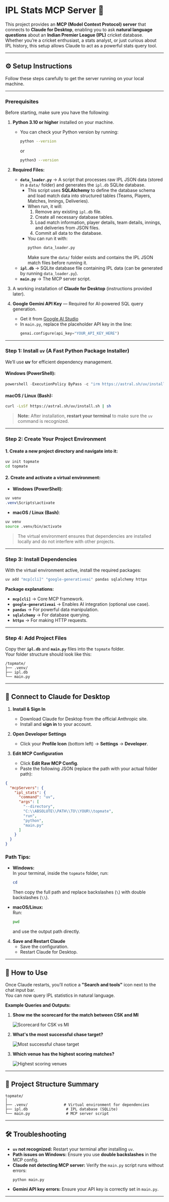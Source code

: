 # IPL Stats MCP Server 🏏

This project provides an **MCP (Model Context Protocol) server** that connects to **Claude for Desktop**, enabling you to ask **natural language questions** about an **Indian Premier League (IPL)** cricket database.  
Whether you’re a cricket enthusiast, a stats analyst, or just curious about IPL history, this setup allows Claude to act as a powerful stats query tool.

---

## ⚙️ Setup Instructions

Follow these steps carefully to get the server running on your local machine.

---

### **Prerequisites**

Before starting, make sure you have the following:

1. **Python 3.10 or higher** installed on your machine.  
   - You can check your Python version by running:
     ```bash
     python --version
     ```
     or
     ```bash
     python3 --version
     ```

2. **Required Files:**
   - **`data_loader.py`** → A script that processes raw IPL JSON data (stored in a `data/` folder) and generates the `ipl.db` SQLite database.
     - This script uses **SQLAlchemy** to define the database schema and load match data into structured tables (Teams, Players, Matches, Innings, Deliveries).
     - When run, it will:
       1. Remove any existing `ipl.db` file.
       2. Create all necessary database tables.
       3. Load match information, player details, team details, innings, and deliveries from JSON files.
       4. Commit all data to the database.
     - You can run it with:
       ```bash
       python data_loader.py
       ```
       Make sure the `data/` folder exists and contains the IPL JSON match files before running it.
   - **`ipl.db`** → SQLite database file containing IPL data (can be generated by running `data_loader.py`).
   - **`main.py`** → The MCP server script.

3. A working installation of **Claude for Desktop** (instructions provided later).

4. **Google Gemini API Key** — Required for AI-powered SQL query generation.  
   - Get it from [Google AI Studio](https://aistudio.google.com/apikey)  
   - In `main.py`, replace the placeholder API key in the line:
     ```python
     genai.configure(api_key="YOUR_API_KEY_HERE")
     ```

---

### **Step 1: Install `uv` (A Fast Python Package Installer)**

We’ll use **uv** for efficient dependency management.

#### **Windows (PowerShell)**:
```powershell
powershell -ExecutionPolicy ByPass -c "irm https://astral.sh/uv/install.ps1 | iex"
```

#### **macOS / Linux (Bash)**:
```bash
curl -LsSf https://astral.sh/uv/install.sh | sh
```

> **Note:** After installation, **restart your terminal** to make sure the `uv` command is recognized.

---

### **Step 2: Create Your Project Environment**

#### 1. **Create a new project directory and navigate into it:**
```bash
uv init topmate
cd topmate
```

#### 2. **Create and activate a virtual environment:**

- **Windows (PowerShell)**:
```powershell
uv venv
.venv\Scripts\activate
```

- **macOS / Linux (Bash)**:
```bash
uv venv
source .venv/bin/activate
```

> The virtual environment ensures that dependencies are installed locally and do not interfere with other projects.

---

### **Step 3: Install Dependencies**

With the virtual environment active, install the required packages:

```bash
uv add "mcp[cli]" "google-generativeai" pandas sqlalchemy httpx
```

**Package explanations:**
- **`mcp[cli]`** → Core MCP framework.
- **`google-generativeai`** → Enables AI integration (optional use case).
- **`pandas`** → For powerful data manipulation.
- **`sqlalchemy`** → For database querying.
- **`httpx`** → For making HTTP requests.

---

### **Step 4: Add Project Files**

Copy ther **`ipl.db`** and **`main.py`** files into the `topmate` folder.  
Your folder structure should look like this:

```
/topmate/
├── .venv/
├── ipl.db
└── main.py
```

---

## 🔌 Connect to Claude for Desktop

1. **Install & Sign In**  
   - Download Claude for Desktop from the official Anthropic site.  
   - Install and **sign in** to your account.

2. **Open Developer Settings**  
   - Click your **Profile Icon** (bottom left) → **Settings** → **Developer**.

3. **Edit MCP Configuration**  
   - Click **Edit Raw MCP Config**.
   - Paste the following JSON (replace the path with your actual folder path):

```json
{
  "mcpServers": {
    "ipl_stats": {
      "command": "uv",
      "args": [
        "--directory",
        "C:\\ABSOLUTE\\PATH\\TO\\YOUR\\topmate",
        "run",
        "python",
        "main.py"
      ]
    }
  }
}
```

### **Path Tips**:
- **Windows:**  
  In your terminal, inside the `topmate` folder, run:
  ```powershell
  cd
  ```
  Then copy the full path and replace backslashes (`\`) with double backslashes (`\\`).
  
- **macOS/Linux:**  
  Run:
  ```bash
  pwd
  ```
  and use the output path directly.

4. **Save and Restart Claude**  
   - Save the configuration.
   - Restart Claude for Desktop.

---

## 🚀 How to Use

Once Claude restarts, you’ll notice a **"Search and tools"** icon next to the chat input bar.  
You can now query IPL statistics in natural language.

**Example Queries and Outputs:**

1. **Show me the scorecard for the match between CSK and MI**
   
   ![Scorecard for CSK vs MI](assets/img1.png)

2. **What's the most successful chase target?**
   
   ![Most successful chase target](assets/img2.png)

3. **Which venue has the highest scoring matches?**
   
   ![Highest scoring venues](assets/img3.png)


---

## 📂 Project Structure Summary

```
topmate/
│
├── .venv/                # Virtual environment for dependencies
├── ipl.db                 # IPL database (SQLite)
└── main.py                # MCP server script
```

---

## 🛠 Troubleshooting

- **`uv` not recognized:** Restart your terminal after installing `uv`.
- **Path issues on Windows:** Ensure you use **double backslashes** in the MCP config.
- **Claude not detecting MCP server:** Verify the `main.py` script runs without errors:
  ```bash
  python main.py
  ```
- **Gemini API key errors:** Ensure your API key is correctly set in `main.py`.

---
